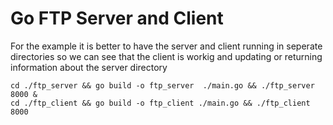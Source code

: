 # Go FTP Server and Client

For the example it is better to have the server and client running in seperate directories so we can see that the client is workig and updating or returning information about the server directory

```
cd ./ftp_server && go build -o ftp_server  ./main.go && ./ftp_server 8000 & 
cd ./ftp_client && go build -o ftp_client ./main.go && ./ftp_client 8000
```
